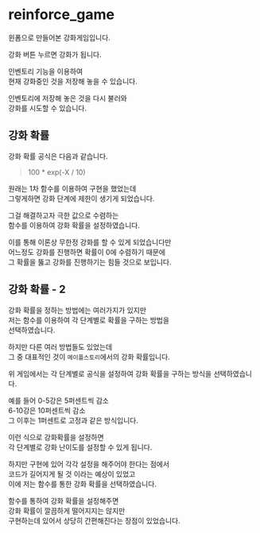# reinforce_game

윈폼으로 만들어본 강화게임입니다.  

강화 버튼 누르면 강화가 됩니다.  

인벤토리 기능을 이용하여  
현재 강화중인 것을 저장해 놓을 수 있습니다.  

인벤토리에 저장해 놓은 것을 다시 불러와  
강화를 시도할 수 있습니다.  

## 강화 확률

강화 확률 공식은 다음과 같습니다.
> 100 * exp(-X / 10)  

원래는 1차 함수를 이용하여 구현을 했었는데  
그렇게하면 강화 단계에 제한이 생기게 되었습니다.  

그걸 해결하고자 극한 값으로 수렴하는  
함수를 이용하여 강화 확률을 설정하였습니다.  

이를 통해 이론상 무한정 강화를 할 수 있게 되었습니다만  
어느정도 강화를 진행하면 확률이 0에 수렴하기 때문에  
그 확률을 뚫고 강화를 진행하기는 힘들 것으로 보입니다.  

## 강화 확률 - 2

강화 확률을 정하는 방법에는 여러가지가 있지만  
저는 함수를 이용하여 각 단계별로 확률을 구하는 방법을  
선택하였습니다.  

하지만 다른 여러 방법들도 있었는데  
그 중 대표적인 것이 `메이플스토리`에서의 강화 확률입니다.  

위 게임에서는 각 단계별로 공식을 설정하여 강화 확률을 구하는 방식을 선택하였습니다.  

예를 들어 0-5강은 5퍼센트씩 감소  
6-10강은 10퍼센트씩 감소  
그 이후는 1퍼센트로 고정과 같은 방식입니다.  

이런 식으로 강화확률을 설정하면  
각 단계별로 강화 난이도를 설정할 수 있게 됩니다.  

하지만 구현에 있어 각각 설정을 해주어야 한다는 점에서  
코드가 길어지게 될 것 이라는 예상이 있었고  
이에 저는 함수를 통한 강화 확률을 선택하였습니다.  

함수를 통하여 강화 확률을 설정해주면  
강화 확률이 깔끔하게 떨어지지는 않지만  
구현하는데 있어서 상당히 간편해진다는 장점이 있었습니다.  
